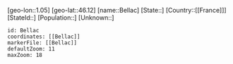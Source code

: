 ﻿---
location: [46.12,1.05]
mapzoom: [7,12] 
mapmarker: city 
type: City
tags:
- geo/City


SpocWebEntityId: 29086
isDeleted: false
confidential: public

---
[geo-lon::1.05]
[geo-lat::46.12]
[name::Bellac]
[State::]
[Country::[[France]]]
[StateId::]
[Population::]
[Unknown::]


```leaflet
id: Bellac
coordinates: [[Bellac]]
markerFile: [[Bellac]]
defaultZoom: 11 
maxZoom: 18
```

